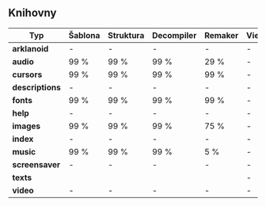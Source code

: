 ## Knihovny

Typ              | Šablona | Struktura | Decompiler | Remaker | Viewer
-----------------|---------|-----------|------------|---------|-------
**arklanoid**    | -       | -         | -          | -       | -
**audio**        | 99 %    | 99 %      | 99 %       | 29 %    | -
**cursors**      | 99 %    | 99 %      | 99 %       | 99 %    | -
**descriptions** | -       | -         | -          | -       | -
**fonts**        | 99 %    | 99 %      | 99 %       | 99 %    | -
**help**         | -       | -         | -          | -       | -
**images**       | 99 %    | 99 %      | 99 %       | 75 %    | -
**index**        | -       | -         | -          | -       | -
**music**        | 99 %    | 99 %      | 99 %       | 5 %     | -
**screensaver**  | -       | -         | -          | -       | -
**texts**        |         |           |            |         | -
**video**        | -       | -         | -          | -       | -
